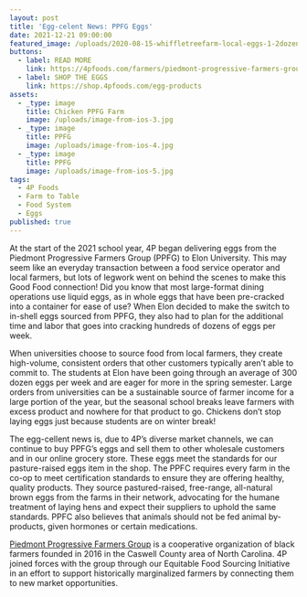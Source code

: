 ```yaml
---
layout: post
title: 'Egg-celent News: PPFG Eggs'
date: 2021-12-21 09:00:00
featured_image: /uploads/2020-08-15-whiffletreefarm-local-eggs-1-2dozen-brown-nolabel.jpg
buttons:
  - label: READ MORE
    link: https://4pfoods.com/farmers/piedmont-progressive-farmers-group/
  - label: SHOP THE EGGS
    link: https://shop.4pfoods.com/egg-products
assets:
  - _type: image
    title: Chicken PPFG Farm
    image: /uploads/image-from-ios-3.jpg
  - _type: image
    title: PPFG
    image: /uploads/image-from-ios-4.jpg
  - _type: image
    title: PPFG
    image: /uploads/image-from-ios-5.jpg
tags:
  - 4P Foods
  - Farm to Table
  - Food System
  - Eggs
published: true
---
```

<div class="editable"><p>At the start of the 2021 school year, 4P began delivering eggs from the Piedmont Progressive Farmers Group (PPFG) to Elon University. This may seem like an everyday transaction between a food service operator and local farmers, but lots of legwork went on behind the scenes to make this Good Food connection! Did you know that most large-format dining operations use liquid eggs, as in whole eggs that have been pre-cracked into a container for ease of use? When Elon decided to make the switch to in-shell eggs sourced from PPFG, they also had to plan for the additional time and labor that goes into cracking hundreds of dozens of eggs per week.&nbsp;</p><p>When universities choose to source food from local farmers, they create high-volume, consistent orders that other customers typically aren&rsquo;t able to commit to. The students at Elon have been going through an average of 300 dozen eggs per week and are eager for more in the spring semester. Large orders from universities can be a sustainable source of farmer income for a large portion of the year, but the seasonal school breaks leave farmers with excess product and nowhere for that product to go. Chickens don&rsquo;t stop laying eggs just because students are on winter break!&nbsp;</p><p>The egg-cellent news is, due to 4P&rsquo;s diverse market channels, we can continue to buy PPFG&rsquo;s eggs and sell them to other wholesale customers and in our online grocery store. These eggs meet the standards for our pasture-raised eggs item in the shop. The PPFC requires every farm in the co-op to meet certification standards to ensure they are offering healthy, quality products. They source pastured-raised, free-range, all-natural brown eggs from the farms in their network, advocating for the humane treatment of laying hens and expect their suppliers to uphold the same standards. PPFC also believes that animals should not be fed animal by-products, given hormones or certain medications.</p><p><a href="https://www.ppfgco-op.com/">Piedmont Progressive Farmers Group</a> is a cooperative organization of black farmers founded in 2016 in the Caswell County area of North Carolina. 4P joined forces with the group through our Equitable Food Sourcing Initiative in an effort to support historically marginalized farmers by connecting them to new market opportunities.</p><p>&nbsp;</p></div>
